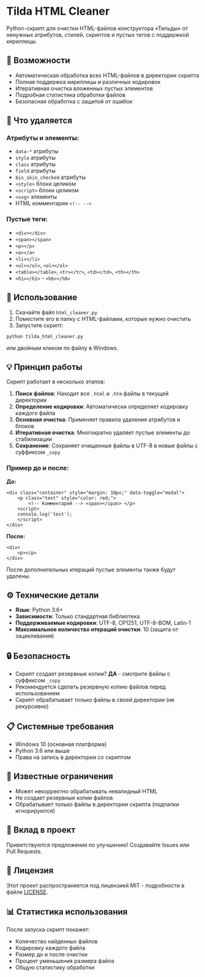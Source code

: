 
# Tilda HTML Cleaner

Python-скрипт для очистки HTML-файлов конструктора «Тильды» от ненужных атрибутов, стилей, скриптов и пустых тегов с поддержкой кириллицы.

## 🔧 Возможности

- Автоматическая обработка всех HTML-файлов в директории скрипта
- Полная поддержка кириллицы и различных кодировок
- Итеративная очистка вложенных пустых элементов
- Подробная статистика обработки файлов
- Безопасная обработка с защитой от ошибок

## 🧹 Что удаляется

### Атрибуты и элементы:
- `data-*` атрибуты
- `style` атрибуты
- `class` атрибуты
- `field` атрибуты
- `bis_skin_checked` атрибуты
- `<style>` блоки целиком
- `<script>` блоки целиком
- `<svg>` элементы
- HTML комментарии `<!-- -->`

### Пустые теги:
- `<div></div>`
- `<span></span>`
- `<p></p>`
- `<a></a>`
- `<li></li>`
- `<ul></ul>`, `<ol></ol>`
- `<table></table>`, `<tr></tr>`, `<td></td>`, `<th></th>`
- `<h1></h1>` - `<h6></h6>`

## 🚀 Использование

1. Скачайте файл `html_cleaner.py`
2. Поместите его в папку с HTML-файлами, которые нужно очистить
3. Запустите скрипт:

```
python tilda_html_cleaner.py
```

или двойным кликом по файлу в Windows.

## 💡 Принцип работы

Скрипт работает в несколько этапов:

1. **Поиск файлов**: Находит все `.html` и `.htm` файлы в текущей директории
2. **Определение кодировки**: Автоматически определяет кодировку каждого файла
3. **Основная очистка**: Применяет правила удаления атрибутов и блоков
4. **Итеративная очистка**: Многократно удаляет пустые элементы до стабилизации
5. **Сохранение**: Сохраняет очищенные файлы в UTF-8 в новые файлы с суффиксом `_copy`

### Пример до и после:

**До:**
```
<div class="container" style="margin: 10px;" data-toggle="modal">
    <p class="text" style="color: red;">
        <!-- Комментарий --> <span></span> </p>
    <script>
    console.log('test');
    </script>
</div>
```

**После:**
```
<div>
    <p></p>
</div>
```

После дополнительных итераций пустые элементы также будут удалены.

## ⚙️ Технические детали

- **Язык**: Python 3.6+
- **Зависимости**: Только стандартная библиотека
- **Поддерживаемые кодировки**: UTF-8, CP1251, UTF-8-BOM, Latin-1
- **Максимальное количество итераций очистки**: 10 (защита от зацикливания)

## 🔒 Безопасность

- Скрипт создает резервные копии? **ДА** - смотрите файлы с суффиксом `_copy`
- Рекомендуется сделать резервную копию файлов перед использованием
- Скрипт обрабатывает только файлы в своей директории (не рекурсивно)

## 📋 Системные требования

- Windows 10 (основная платформа)
- Python 3.6 или выше
- Права на запись в директории со скриптом

## 🐛 Известные ограничения

- Может некорректно обрабатывать невалидный HTML
- Не создает резервные копии файлов
- Обрабатывает только файлы в директории скрипта (подпапки игнорируются)

## 🤝 Вклад в проект

Приветствуются предложения по улучшению! Создавайте Issues или Pull Requests.

## 📄 Лицензия

Этот проект распространяется под лицензией MIT - подробности в файле [LICENSE](LICENSE).

## 📊 Статистика использования

После запуска скрипт покажет:
- Количество найденных файлов
- Кодировку каждого файла
- Размер до и после очистки
- Процент уменьшения размера файла
- Общую статистику обработки
